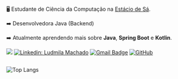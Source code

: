:desktop_computer: Estudante de Ciência da Computação na <a href="https://estacio.br/">Estácio de Sá</a>. 

:arrow_right: Desenvolvedora Java (Backend)

:arrow_right: Atualmente aprendendo mais sobre **Java**, **Spring Boot** e **Kotlin**.

![](https://komarev.com/ghpvc/?username=myllamachaado&color=006bed)
[![Linkedin: Ludmila Machado](https://img.shields.io/badge/-ludmilamachado-blue?style=flat-square&logo=Linkedin&logoColor=white&link=https://www.linkedin.com/in/ludmilamachado/)](https://www.linkedin.com/in/ludmilamachado/)
[![Gmail Badge](https://img.shields.io/badge/-myllamachaado@gmail.com-006bed?style=flat-square&logo=Gmail&logoColor=white&link=mailto:myllamachaado@gmail.com)](mailto:myllamachaado@gmail.com)
[![GitHub]( https://img.shields.io/github/followers/myllamachaado?label=follow&style=social)](https://github.com/myllamachaado)
##

![Top Langs](https://github-readme-stats.vercel.app/api/top-langs/?username=myllamachaado&layout=compact&theme=tokyonight)

<br/>
